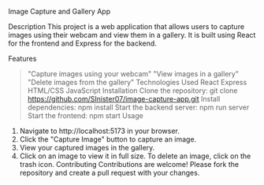 Image Capture and Gallery App

Description
This project is a web application that allows users to capture images using their webcam and view them in a gallery. It is built using React for the frontend and Express for the backend.

Features
> "Capture images using your webcam"
> "View images in a gallery"
> "Delete images from the gallery"
Technologies Used
>React
>Express
>HTML/CSS
>JavaScript
Installation
Clone the repository: git clone https://github.com/SInister07/image-capture-app.git
Install dependencies: npm install
Start the backend server: npm run server
Start the frontend: npm start
Usage
1. Navigate to http://localhost:5173 in your browser.
2. Click the "Capture Image" button to capture an image.
3. View your captured images in the gallery.
4. Click on an image to view it in full size.
To delete an image, click on the trash icon.
Contributing
Contributions are welcome! Please fork the repository and create a pull request with your changes.
